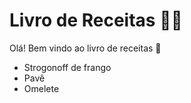 # Livro de Receitas :man_cook:

Olá! Bem vindo ao livro de receitas :wave:

- Strogonoff de frango
- Pavê
- Omelete